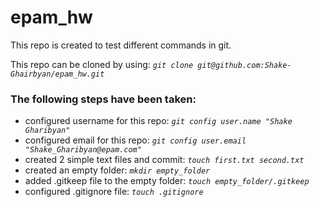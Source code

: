 # epam_hw


This repo is created to test different commands in git.

This repo can be cloned by using: *`git clone git@github.com:Shake-Ghairbyan/epam_hw.git`*

### The following steps have been taken: 
  - configured username for this repo: *`git config user.name "Shake Gharibyan"`*
  - configured email for this repo: *`git config user.email "Shake_Gharibyan@epam.com"`*
  - created 2 simple text files and commit: *`touch first.txt second.txt`*
  - created an empty folder: *`mkdir empty_folder`*
  - added .gitkeep file to the empty folder: *`touch empty_folder/.gitkeep`*
  - configured .gitignore file: *`touch .gitignore`*
